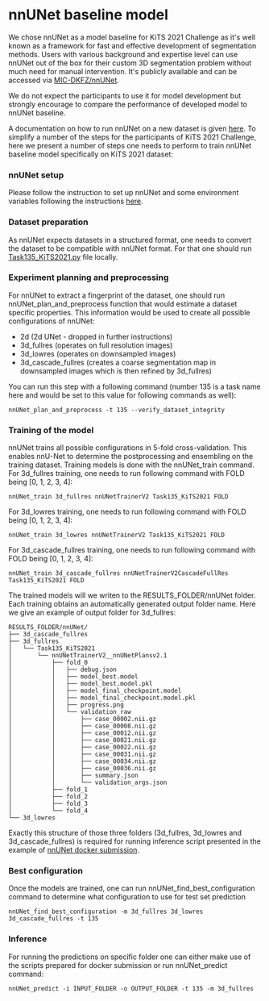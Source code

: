 # nnUNet baseline model

We chose nnUNet as a model baseline for KiTS 2021 Challenge as it's well known as a framework for fast and effective
development of segmentation methods. Users with various background and expertise level can use nnUNet out of the box for
their custom 3D segmentation problem without much need for manual intervention. It's publicly available and can be
accessed via [MIC-DKFZ/nnUNet](https://github.com/MIC-DKFZ/nnUNet).

We do not expect the participants to use it for model development but strongly encourage to compare the performance of
developed model to nnUNet baseline.

A documentation on how to run nnUNet on a new dataset is
given [here](https://github.com/MIC-DKFZ/nnUNet#how-to-run-nnu-net-on-a-new-dataset). To simplify a number of the steps
for the participants of KiTS 2021 Challenge, here we present a number of steps one needs to perform to train nnUNet
baseline model specifically on KiTS 2021 dataset:

### nnUNet setup

Please follow the instruction to set up nnUNet and some environment variables following the
instructions [here](https://github.com/MIC-DKFZ/nnUNet#installation).

### Dataset preparation

As nnUNet expects datasets in a structured format, one needs to convert the dataset to be compatible with nnUNet format.
For that one should
run [Task135_KiTS2021.py](https://github.com/MIC-DKFZ/nnUNet/blob/master/nnunet/dataset_conversion/Task135_KiTS2021.py)
file locally.

### Experiment planning and preprocessing

For nnUNet to extract a fingerprint of the dataset, one should run nnUNet_plan_and_preprocess function that would
estimate a dataset specific properties. This information would be used to create all possible configurations of nnUNet:

- 2d (2d UNet - dropped in further instructions)
- 3d_fullres (operates on full resolution images)
- 3d_lowres (operates on downsampled images)
- 3d_cascade_fullres (creates a coarse segmentation map in downsampled images which is then refined by 3d_fullres)

You can run this step with a following command (number 135 is a task name here and would be set to this value for
following commands as well):

```console
nnUNet_plan_and_preprocess -t 135 --verify_dataset_integrity
```

### Training of the model

nnUNet trains all possible configurations in 5-fold cross-validation. This enables nnU-Net to determine the
postprocessing and ensembling on the training dataset. Training models is done with the nnUNet_train command. For
3d_fullres training, one needs to run following command with FOLD being [0, 1, 2, 3, 4]:

```console
nnUNet_train 3d_fullres nnUNetTrainerV2 Task135_KiTS2021 FOLD
```

For 3d_lowres training, one needs to run following command with FOLD being [0, 1, 2, 3, 4]:

```console
nnUNet_train 3d_lowres nnUNetTrainerV2 Task135_KiTS2021 FOLD
```

For 3d_cascade_fullres training, one needs to run following command with FOLD being [0, 1, 2, 3, 4]:

```console
nnUNet_train 3d_cascade_fullres nnUNetTrainerV2CascadeFullRes Task135_KiTS2021 FOLD
```

The trained models will we writen to the RESULTS_FOLDER/nnUNet folder. Each training obtains an automatically generated
output folder name. Here we give an example of output folder for 3d_fullres:

    RESULTS_FOLDER/nnUNet/
    ├── 3d_cascade_fullres
    ├── 3d_fullres
    │   └── Task135_KiTS2021
    │       └── nnUNetTrainerV2__nnUNetPlansv2.1
    │           ├── fold_0
    │           │   ├── debug.json
    │           │   ├── model_best.model
    │           │   ├── model_best.model.pkl
    │           │   ├── model_final_checkpoint.model
    │           │   ├── model_final_checkpoint.model.pkl
    │           │   ├── progress.png
    │           │   └── validation_raw
    │           │       ├── case_00002.nii.gz
    │           │       ├── case_00008.nii.gz
    │           │       ├── case_00012.nii.gz
    │           │       ├── case_00021.nii.gz
    │           │       ├── case_00022.nii.gz
    │           │       ├── case_00031.nii.gz
    │           │       ├── case_00034.nii.gz
    │           │       ├── case_00036.nii.gz
    │           │       ├── summary.json
    │           │       └── validation_args.json
    │           ├── fold_1
    │           ├── fold_2
    │           ├── fold_3
    │           └── fold_4
    └── 3d_lowres

Exactly this structure of those three folders (3d_fullres, 3d_lowres and 3d_cascade_fullres) is required for running 
inference script presented in the example
of [nnUNet docker submission](https://github.com/trofimova/kits21/tree/master/examples/submission/nnUNet_submission).

### Best configuration

Once the models are trained, one can run nnUNet_find_best_configuration command to determine what configuration to use
for test set prediction

```console
nnUNet_find_best_configuration -m 3d_fullres 3d_lowres 3d_cascade_fullres -t 135 
```

### Inference

For running the predictions on specific folder one can either make use of the scripts
prepared for docker submission or run nnUNet_predict command: 
```console
nnUNet_predict -i INPUT_FOLDER -o OUTPUT_FOLDER -t 135 -m 3d_fullres 
```